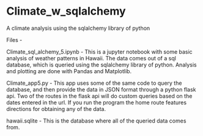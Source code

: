 # Climate_w_sqlalchemy
A climate analysis using the sqlalchemy library of python

Files - 

Climate_sql_alchemy_5.ipynb - This is a jupyter notebook with some basic analysis of weather patterns in Hawaii. The data comes out of a sql database, 
which is queried using the sqlalchemy library of python. Analysis and plotting are done with Pandas and Matplotlib. 

Climate_app5.py - This app uses some of the same code to query the database, and then provide the data in JSON format through a python flask api. 
Two of the routes in the flask api will do custom queries based on the dates entered in the url. If you run the program the home route features directions
for obtaining any of the data. 

hawaii.sqlite - This is the database where all of the queried data comes from. 
